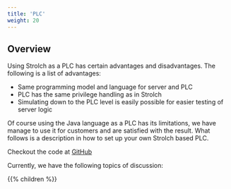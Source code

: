 ```yaml
---
title: 'PLC'
weight: 20
---
```


## Overview

Using Strolch as a PLC has certain advantages and disadvantages. The following
is a list of advantages:

* Same programming model and language for server and PLC
* PLC has the same privilege handling as in Strolch
* Simulating down to the PLC level is easily possible for easier testing of
  server logic

Of course using the Java language as a PLC has its limitations, we have manage
to use it for customers and are satisfied with the result. What follows is a
description in how to set up your own Strolch based PLC.

Checkout the code at [GitHub](https://github.com/strolch-li/strolch-plc)

Currently, we have the following topics of discussion:

{{% children %}}
